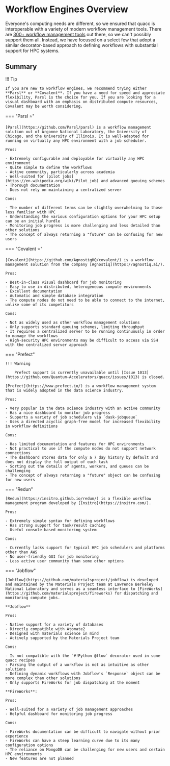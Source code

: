 # Workflow Engines Overview

Everyone's computing needs are different, so we ensured that quacc is interoperable with a variety of modern workflow management tools. There are [300+ workflow management tools](https://workflows.community/systems) out there, so we can't possibly support them all. Instead, we have focused on a select few that adopt a similar decorator-based approach to defining workflows with substantial support for HPC systems.

## Summary

!!! Tip

    If you are new to workflow engines, we recommend trying either **Parsl** or **Covalent**. If you have a need for speed and appreciate flexibility, Parsl is the choice for you. If you are looking for a visual dashboard with an emphasis on distributed compute resources, Covalent may be worth considering.

=== "Parsl ⭐"

    [Parsl](https://github.com/Parsl/parsl) is a workflow management solution out of Argonne National Laboratory, the University of Chicago, and the University of Illinois. It is well-adapted for running on virtually any HPC environment with a job scheduler.

    Pros:

    - Extremely configurable and deployable for virtually any HPC environment
    - Quite simple to define the workflows
    - Active community, particularly across academia
    - Well-suited for [pilot jobs](https://en.wikipedia.org/wiki/Pilot_job) and advanced queuing schemes
    - Thorough documentation
    - Does not rely on maintaining a centralized server

    Cons:

    - The number of different terms can be slightly overwhelming to those less familiar with HPC
    - Understanding the various configuration options for your HPC setup can be an initial hurdle
    - Monitoring job progress is more challenging and less detailed than other solutions
    - The concept of always returning a "future" can be confusing for new users

=== "Covalent ⭐"

    [Covalent](https://github.com/AgnostiqHQ/covalent/) is a workflow management solution from the company [Agnostiq](https://agnostiq.ai/).

    Pros:

    - Best-in-class visual dashboard for job monitoring
    - Easy to use in distributed, heterogeneous compute environments
    - Excellent documentation
    - Automatic and simple database integration
    - The compute nodes do not need to be able to connect to the internet, unlike some of its competitors

    Cons:

    - Not as widely used as other workflow management solutions
    - Only supports standard queuing schemes, limiting throughput
    - It requires a centralized server to be running continuously in order to manage the workflows
    - High-security HPC environments may be difficult to access via SSH with the centralized server approach

=== "Prefect"

    !!! Warning

        Prefect support is currently unavailable until [Issue 1013](https://github.com/Quantum-Accelerators/quacc/issues/1013) is closed.

    [Prefect](https://www.prefect.io/) is a workflow management system that is widely adopted in the data science industry.

    Pros:

    - Very popular in the data science industry with an active community
    - Has a nice dashboard to monitor job progress
    - Supports a variety of job schedulers via `dask-jobqueue`
    - Uses a directed acyclic graph-free model for increased flexibility in workflow definitions

    Cons:

    - Has limited documentation and features for HPC environments
    - Not practical to use if the compute nodes do not support network connections
    - The dashboard stores data for only a 7 day history by default and does not display the full output of each task
    - Sorting out the details of agents, workers, and queues can be challenging
    - The concept of always returning a "future" object can be confusing for new users

=== "Redun"

    [Redun](https://insitro.github.io/redun/) is a flexible workflow management program developed by [Insitro](https://insitro.com/).

    Pros:

    - Extremely simple syntax for defining workflows
    - Has strong support for task/result caching
    - Useful console-based monitoring system

    Cons:

    - Currently lacks support for typical HPC job schedulers and platforms other than AWS
    - No user-friendly GUI for job monitoring
    - Less active user community than some other options

=== "Jobflow"

    [Jobflow](https://github.com/materialsproject/jobflow) is developed and maintained by the Materials Project team at Lawrence Berkeley National Laboratory and serves as a seamless interface to [FireWorks](https://github.com/materialsproject/fireworks) for dispatching and monitoring compute jobs.

    **Jobflow**

    Pros:

    - Native support for a variety of databases
    - Directly compatible with Atomate2
    - Designed with materials science in mind
    - Actively supported by the Materials Project team

    Cons:

    - Is not compatible with the `#!Python @flow` decorator used in some quacc recipes
    - Parsing the output of a workflow is not as intuitive as other solutions
    - Defining dynamic workflows with Jobflow's `Response` object can be more complex than other solutions
    - Only supports FireWorks for job dispatching at the moment

    **FireWorks**:

    Pros:

    - Well-suited for a variety of job management approaches
    - Helpful dashboard for monitoring job progress

    Cons:

    - FireWorks documentation can be difficult to navigate without prior experience
    - FireWorks can have a steep learning curve due to its many configuration options
    - The reliance on MongoDB can be challenging for new users and certain HPC environments
    - New features are not planned
